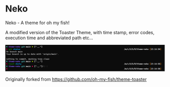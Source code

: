 # Neko
Neko - A theme for oh my fish!

A modified version of the Toaster Theme, with time stamp, error codes, execution time and abbreviated path etc...

![preview](preview.png)

Originally forked from https://github.com/oh-my-fish/theme-toaster
